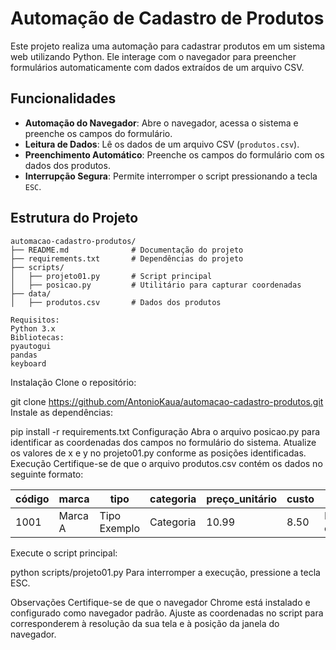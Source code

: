 # Automação de Cadastro de Produtos

Este projeto realiza uma automação para cadastrar produtos em um sistema web utilizando Python. Ele interage com o navegador para preencher formulários automaticamente com dados extraídos de um arquivo CSV.

## Funcionalidades

- **Automação do Navegador**: Abre o navegador, acessa o sistema e preenche os campos do formulário.
- **Leitura de Dados**: Lê os dados de um arquivo CSV (`produtos.csv`).
- **Preenchimento Automático**: Preenche os campos do formulário com os dados dos produtos.
- **Interrupção Segura**: Permite interromper o script pressionando a tecla `ESC`.

## Estrutura do Projeto

```plaintext
automacao-cadastro-produtos/
├── README.md              # Documentação do projeto
├── requirements.txt       # Dependências do projeto
├── scripts/
│   ├── projeto01.py       # Script principal
│   ├── posicao.py         # Utilitário para capturar coordenadas
├── data/
│   ├── produtos.csv       # Dados dos produtos

Requisitos:
Python 3.x
Bibliotecas:
pyautogui
pandas
keyboard
```

Instalação
Clone o repositório:

git clone https://github.com/AntonioKaua/automacao-cadastro-produtos.git
Instale as dependências:

pip install -r requirements.txt
Configuração
Abra o arquivo posicao.py para identificar as coordenadas dos campos no formulário do sistema.
Atualize os valores de x e y no projeto01.py conforme as posições identificadas.
Execução
Certifique-se de que o arquivo produtos.csv contém os dados no seguinte formato:

| código | marca    | tipo          | categoria  | preço_unitário | custo | obs          |
|--------|----------|---------------|------------|----------------|-------|--------------|
| 1001   | Marca A  | Tipo Exemplo  | Categoria  | 10.99          | 8.50  | Nenhuma obs  |

Execute o script principal:

python scripts/projeto01.py
Para interromper a execução, pressione a tecla ESC.

Observações
Certifique-se de que o navegador Chrome está instalado e configurado como navegador padrão.
Ajuste as coordenadas no script para corresponderem à resolução da sua tela e à posição da janela do navegador.
